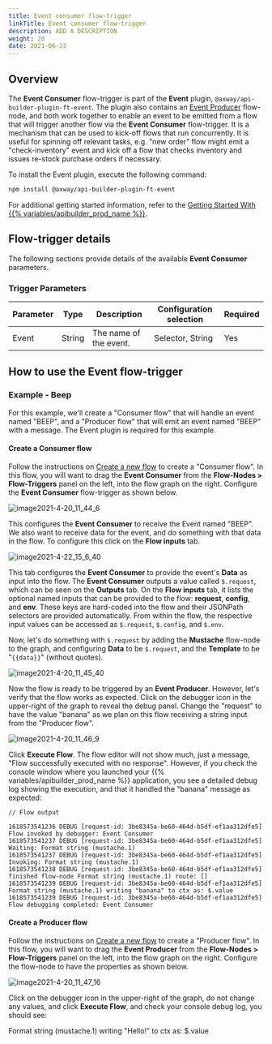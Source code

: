 ```yaml
---
title: Event consumer flow-trigger
linkTitle: Event consumer flow-trigger
description: ADD A DESCRIPTION
weight: 20
date: 2021-06-22
---
```


## Overview

The **Event Consumer** flow-trigger is part of the **Event** plugin, `@axway/api-builder-plugin-ft-event`. The plugin also contains an [Event Producer](/docs/developer_guide/flows/flow-nodes/event_producer_flow-node/) flow-node, and both work together to enable an event to be emitted from a flow that will trigger another flow via the **Event Consumer** flow-trigger. It is a mechanism that can be used to kick-off flows that run concurrently. It is useful for spinning off relevant tasks, e.g. "new order" flow might emit a "check-inventory" event and kick off a flow that checks inventory and issues re-stock purchase orders if necessary.

To install the Event plugin, execute the following command:

```bash
npm install @axway/api-builder-plugin-ft-event
```

For additional getting started information, refer to the [Getting Started With {{% variables/apibuilder_prod_name %}}](/docs/getting_started_with_api_builder/).

## Flow-trigger details

The following sections provide details of the available **Event Consumer** parameters.

### Trigger Parameters

| Parameter | Type | Description | Configuration selection | Required |
| --- | --- | --- | --- | --- |
| Event | String | The name of the event. | Selector, String | Yes |

## How to use the Event flow-trigger

### Example - Beep

For this example, we'll create a "Consumer flow" that will handle an event named "BEEP", and a "Producer flow" that will emit an event named "BEEP" with a message. The Event plugin is required for this example.

#### Create a Consumer flow

Follow the instructions on [Create a new flow](/docs/developer_guide/flows/manage_flows/create_a_new_flow/) to create a "Consumer flow". In this flow, you will want to drag the **Event Consumer** from the **Flow-Nodes > Flow-Triggers** panel on the left, into the flow graph on the right. Configure the **Event Consumer** flow-trigger as shown below.

![image2021-4-20_11_44_6](/Images/image2021_4_20_11_44_6.png)

This configures the **Event Consumer** to receive the Event named "BEEP". We also want to receive data for the event, and do something with that data in the flow. To configure this click on the **Flow inputs** tab.

![image2021-4-22_15_6_40](/Images/image2021_4_22_15_6_40.png)

This tab configures the **Event Consumer** to provide the event's **Data** as input into the flow. The **Event Consumer** outputs a value called `$.request`, which can be seen on the **Outputs** tab. On the **Flow inputs** tab, it lists the optional named inputs that can be provided to the flow: **request**, **config**, and **env**. These keys are hard-coded into the flow and their JSONPath selectors are provided automatically. From within the flow, the respective input values can be accessed as `$.request`, `$.config`, and `$.env`.

Now, let's do something with `$.request` by adding the **Mustache** flow-node to the graph, and configuring **Data** to be `$.request`, and the **Template** to be "`{{data}}`" (without quotes).

![image2021-4-20_11_45_40](/Images/image2021_4_20_11_45_40.png)

Now the flow is ready to be triggered by an **Event Producer**. However, let's verify that the flow works as expected. Click on the debugger icon in the upper-right of the graph to reveal the debug panel. Change the "request" to have the value "banana" as we plan on this flow receiving a string input from the "Producer flow".

![image2021-4-20_11_46_9](/Images/image2021_4_20_11_46_9.png)

Click **Execute Flow**. The flow editor will not show much, just a message, "Flow successfully executed with no response". However, if you check the console window where you launched your {{% variables/apibuilder_prod_name %}} application, you see a detailed debug log showing the execution, and that it handled the "banana" message as expected:

```
// Flow output

1618573541236 DEBUG [request-id: 3be8345a-be60-464d-b5df-ef1aa312dfe5] Flow invoked by debugger: Event Consumer
1618573541237 DEBUG [request-id: 3be8345a-be60-464d-b5df-ef1aa312dfe5] Waiting: Format string (mustache.1)
1618573541237 DEBUG [request-id: 3be8345a-be60-464d-b5df-ef1aa312dfe5] Invoking: Format string (mustache.1)
1618573541238 DEBUG [request-id: 3be8345a-be60-464d-b5df-ef1aa312dfe5]   finished flow-node Format string (mustache.1) route: []
1618573541239 DEBUG [request-id: 3be8345a-be60-464d-b5df-ef1aa312dfe5]   Format string (mustache.1) writing "banana" to ctx as: $.value
1618573541239 DEBUG [request-id: 3be8345a-be60-464d-b5df-ef1aa312dfe5] Flow debugging completed: Event Consumer
```

#### Create a Producer flow

Follow the instructions on [Create a new flow](/docs/developer_guide/flows/manage_flows/create_a_new_flow/) to create a "Producer flow". In this flow, you will want to drag the **Event Producer** from the **Flow-Nodes > Flow-Triggers** panel on the left, into the flow graph on the right. Configure the flow-node to have the properties as shown below.

![image2021-4-20_11_47_16](/Images/image2021_4_20_11_47_16.png)

Click on the debugger icon in the upper-right of the graph, do not change any values, and click **Execute Flow**, and check your console debug log, you should see:

Format string (mustache.1) writing "Hello!" to ctx as: $.value
